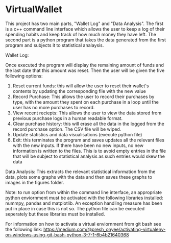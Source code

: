 # VirtualWallet
This project has two main parts, "Wallet Log" and "Data Analysis". The first is a c++ command line interface which allows the user to keep a log of their spending habits and keep track of how much money they have left.
The second part is a python program that takes the data generated from the first program and subjects it to statistical analaysis.

Wallet Log:

Once executed the program will display the remaining amount of funds and the last date that this amount was reset.
Then the user will be given the five following options:

1. Reset current funds: this will allow the user to reset their wallet's contents by updating the corresponding file with the new value
2. Record Purchase: This allows the user to record their purchases by type, with the amount they spent on each purchase in a loop until the user has no more purchases to record.
3. View recent reciepts: This allows the user to view the data stored from previous purchase logs in a human readable format. 
4. Clear purchase history: this will erase all the data in the logged from the record purchase option. The CSV file will be wiped.
5. Update statistics and data visualisations (execute python file)
6. Exit: this terminates the program and saves updates all the relevant files with the new inputs. If there have been no new inputs, no new information is written to the files. This is to avoid empty entries in the file that will be subject to statistical analysis as such entries would skew the data


Data Analysis:
This extracts the relevant statistical information from the data, plots some graphs with the data and then saves these graphs to images in the figures folder.

Note: to run option from within the command line interface, an appropriate python enviornment must be activated with the following libraries installed:
nummpy, pandas and matplotlib. An exception handling measure has been put in place in case this is not so. The python file can be executed seperately but these libraries must be installed. 

For information on how to activate a virtual enviornment from git bash see the following link: https://medium.com/@presh_onyee/activating-virtualenv-on-windows-using-git-bash-python-3-7-1-6b4b21640368





